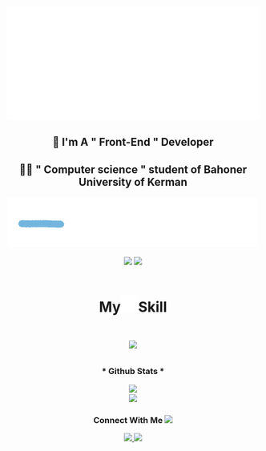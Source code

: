 <img src = "abbas_github.gif"/>

<div align = "center">
   <h2> 🚀 I'm A " Front-End " Developer </h2>
   <h2> 👨‍💻 " Computer science " student of Bahoner University of Kerman </h2>
</div>
<div align = "center">
<a href="https://github.com/hzabbas"><img src = "line.gif" /></a>
</div>
<br />
<div align = "center">
    <img src = "https://komarev.com/ghpvc/?username=hzabbas&color=blueviolet" width = "100px"/>
         <img src = 'https://img.shields.io/badge/dynamic/json?logo=github&label=GitHub%20Stars&color=blueviolet&style=flat&query=%24.stars&url=https://api.github-star-counter.workers.dev/user/hzabbas'/>
</div>

<br />
<h1 align = "center">My<img src = "Arrow.gif" width = "35px" />Skill<h1/>

<div align = "center">
    <p align = "center">
        <a href="https://github.com/hzabbas">
            <img src='https://skillicons.dev/icons?i=js,html,css,git,github,cpp,py,photoshop,vscode,bootstrap,md' />
        </a>
    </p>
</div>



<h3 align = "center">* Github Stats *</h3>
<div align="center">
  <a href="https://github.com/hzabbas"><img src="https://github-readme-stats.vercel.app/api/top-langs/?username=hzabbas&langs_count=10&layout=compact&theme=react&hide_border=true&bg_color=0D1117&title_color=3382ed&icon_color=3382ed" /></a>
<br />
  <a href="https://github.com/hzabbas"><img src="https://github-readme-stats.vercel.app/api?username=hzabbas&theme=gruvbox_duo&show_icons=true&include_all_commits=true&count_private=true&theme=react&hide_border=true&bg_color=0D1117&title_color=3382ed&icon_color=3382ed" /></a>

</div>


<h3 align = "center">Connect With Me <img src="https://em-content.zobj.net/source/animated-noto-color-emoji/356/eyes_1f440.gif" width="20"/></h3>
<div align="center">
<a href="https://github.com/hzabbas">
<img src="https://skillicons.dev/icons?i=github" />
</a>
<a href="https://www.instagram.com/abbashz_ir">
<img src="https://skillicons.dev/icons?i=instagram" />
</a>
</div>






